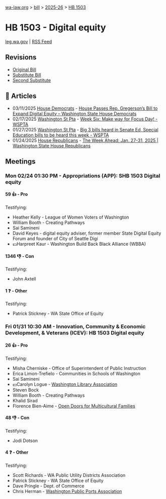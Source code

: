 [wa-law.org](/) > [bill](/bill/) > [2025-26](/bill/2025-26/) > [HB 1503](/bill/2025-26/hb/1503/)

# HB 1503 - Digital equity
[leg.wa.gov](https://app.leg.wa.gov/billsummary?BillNumber=1503&Year=2025&Initiative=false) | [RSS Feed](./rss.xml)

## Revisions
* [Original Bill](1/)
* [Substitute Bill](S/)
* [Second Substitute](S2/)

## 📰 Articles
* 03/11/2025 [House Democrats](/org/house_democrats/) - [House Passes Rep. Gregerson’s Bill to Expand Digital Equity – Washington State House Democrats](https://housedemocrats.wa.gov/blog/2025/03/11/house-passes-rep-gregersons-bill-to-expand-digital-equity/#:~:text=House%20Bill%201503)
* 02/17/2025 [Washington St Pta](/org/washington_st_pta/) - [Week Six: Make way for Focus Day! - WSPTA](https://www.wastatepta.org/week-six-make-way-for-focus-day/#:~:text=HB%201503)
* 01/27/2025 [Washington St Pta](/org/washington_st_pta/) - [Big 3 bills heard in Senate Ed, Special Education bills to be heard this week - WSPTA](https://www.wastatepta.org/2025session-week3/#:~:text=HB%201503)
* 01/24/2025 [House Republicans](/org/house_republicans/) - [The Week Ahead: Jan. 27-31, 2025 | Washington State House Republicans](https://houserepublicans.wa.gov/week/the-week-ahead-jan-27-31-2025/#:~:text=HB%201503)

## Meetings
### Mon 02/24 01:30 PM - Appropriations (APP): SHB 1503 Digital equity
#### 59 👍 - Pro
Testifying:
* Heather Kelly - League of Women Voters of Washington
* William Booth - Creating Pathways
* Sai Samineni
* David Keyes - digital equity adviser, former member State Digital Equity Forum and founder of City of Seattle Digi
* 💵Harpreet Kaur - Washington Build Back Black Alliance (WBBA)

#### 1346 👎 - Con
Testifying:
* John Axtell

#### 1 ❓ - Other
Testifying:
* Patrick Stickney - WA State Office of Equity

### Fri 01/31 10:30 AM - Innovation, Community & Economic Development, & Veterans (ICEV): HB 1503 Digital equity
#### 26 👍 - Pro
Testifying:
* Misha Cherniske - Office of Superintendent of Public Instruction
* Erica Limon-Trefielo - Communities in Schools of Washington
* Sai Samineni
* 💵Carolyn Logue - [Washington Library Association](/org/washington_library_association/)
* Steven Bock
* William Booth - Creating Pathways
* Khalid Sirad
* Florence Bien-Aime - [Open Doors for Multicultural Families](/org/open_doors_for_multicultural_families/)

#### 48 👎 - Con
Testifying:
* Jodi Dotson

#### 4 ❓ - Other
Testifying:
* Scott Richards - WA Public Utility Districts Association
* Patrick Stickney - WA State Office of Equity
* Dave Pringle - Dept. of Commerce
* Chris Herman - [Washington Public Ports Association](/org/washington_public_ports_association/)
